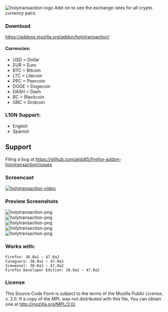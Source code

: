 ![holytransaction-logo](https://raw.github.com/ajsb85/firefox-addon-holytransaction/master/press/logo/ht_logo_small.png "holytransaction")
Add-on to see the exchange rates for all crypto currency pairs.

### Download
https://addons.mozilla.org/addon/holytransaction/

#### Currencies:
* USD = Dollar
* EUR = Euro
* BTC = Bitcoin
* LTC = Litecoin
* PPC = Peercoin
* DOGE = Dogecoin
* DASH = Dash
* BC = Blackcoin
* GRC = Gridcoin

### L10N Support:
* English
* Spanish

## Support
Filing a bug at https://github.com/ajsb85/firefox-addon-holytransaction/issues

### Screencast
[![holytransaction-video](http://img.youtube.com/vi/Ajf9vD9XqLA/0.jpg)](http://www.youtube.com/watch?v=Ajf9vD9XqLA)

### Preview Screenshots
![holytransaction-png](https://raw.github.com/ajsb85/firefox-addon-holytransaction/master/press/screens/screen1.png "holytransaction") <br/>
![holytransaction-png](https://raw.github.com/ajsb85/firefox-addon-holytransaction/master/press/screens/screen3.png "holytransaction") <br/>
![holytransaction-png](https://raw.github.com/ajsb85/firefox-addon-holytransaction/master/press/screens/screen4.png "holytransaction") <br/>
![holytransaction-png](https://raw.github.com/ajsb85/firefox-addon-holytransaction/master/press/screens/screen5.png "holytransaction") <br/>
![holytransaction-png](https://raw.github.com/ajsb85/firefox-addon-holytransaction/master/press/screens/screen2.png "holytransaction")

### Works with:

    Firefox: 38.0a1 – 47.0a2
    Cunaguaro: 38.0a1 – 47.0a2
    Iceweasel: 38.0a1 – 47.0a2
    Firefox Developer Edition: 38.0a1 – 47.0a2

### License
This Source Code Form is subject to the terms of the Mozilla Public
License, v. 2.0. If a copy of the MPL was not distributed with this
file, You can obtain one at http://mozilla.org/MPL/2.0/.
